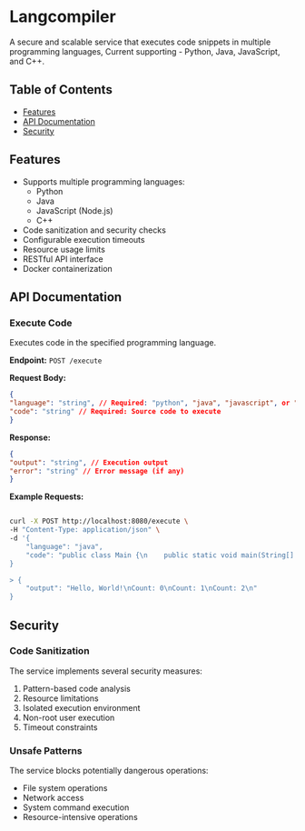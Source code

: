 # Langcompiler

A secure and scalable service that executes code snippets in multiple programming languages, Current supporting -  Python, Java, JavaScript, and C++.

## Table of Contents
- [Features](#features)
- [API Documentation](#api-documentation)
- [Security](#security)

## Features
- Supports multiple programming languages:
  - Python
  - Java
  - JavaScript (Node.js)
  - C++
- Code sanitization and security checks
- Configurable execution timeouts
- Resource usage limits
- RESTful API interface
- Docker containerization

## API Documentation

### Execute Code
Executes code in the specified programming language.

**Endpoint:** `POST /execute`

**Request Body:**

```json
{
"language": "string", // Required: "python", "java", "javascript", or "cpp"
"code": "string" // Required: Source code to execute
}
```

**Response:**

```json
{
"output": "string", // Execution output
"error": "string" // Error message (if any)
}
```

**Example Requests:**


```bash

curl -X POST http://localhost:8080/execute \
-H "Content-Type: application/json" \
-d '{
    "language": "java",
    "code": "public class Main {\n    public static void main(String[] args) {\n        System.out.println(\"Hello, World!\");\n        for(int i = 0; i < 3; i++) {\n            System.out.println(\"Count: \" + i);\n        }\n    }\n}"
}

> {
    "output": "Hello, World!\nCount: 0\nCount: 1\nCount: 2\n"
}
```

## Security

### Code Sanitization
The service implements several security measures:

1. Pattern-based code analysis
2. Resource limitations
3. Isolated execution environment
4. Non-root user execution
5. Timeout constraints

### Unsafe Patterns
The service blocks potentially dangerous operations:
- File system operations
- Network access
- System command execution
- Resource-intensive operations
